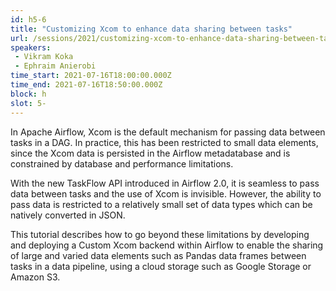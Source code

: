 ```yaml
---
id: h5-6
title: "Customizing Xcom to enhance data sharing between tasks"
url: /sessions/2021/customizing-xcom-to-enhance-data-sharing-between-tasks
speakers:
 - Vikram Koka
 - Ephraim Anierobi
time_start: 2021-07-16T18:00:00.000Z
time_end: 2021-07-16T18:50:00.000Z
block: h
slot: 5-
---
```


In Apache Airflow, Xcom is the default mechanism for passing data between tasks in a DAG. In practice, this has been restricted to small data elements, since the Xcom data is persisted in the Airflow metadatabase and is constrained by database and performance limitations. 
 
 With the new TaskFlow API introduced in Airflow 2.0, it is seamless to pass data between tasks and the use of Xcom is invisible. However, the ability to pass data is restricted to a relatively small set of data types which can be natively converted in JSON. 
 
 This tutorial describes how to go beyond these limitations by developing and deploying a Custom Xcom backend within Airflow to enable the sharing of large and varied data elements such as Pandas data frames between tasks in a data pipeline, using a cloud storage such as Google Storage or Amazon S3.